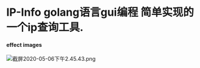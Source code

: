 # IP-Info golang语言gui编程 简单实现的一个ip查询工具.

#### effect images
![截屏2020-05-06下午2.45.43.png](https://i.loli.net/2020/05/07/MkKZye9Jb2651AL.png)
